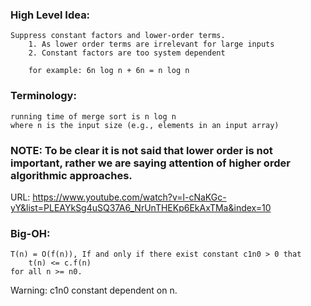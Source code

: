 ### High Level Idea: 
    Suppress constant factors and lower-order terms. 
        1. As lower order terms are irrelevant for large inputs
        2. Constant factors are too system dependent

        for example: 6n log n + 6n = n log n

### Terminology:
    running time of merge sort is n log n
    where n is the input size (e.g., elements in an input array)

### NOTE: To be clear it is not said that lower order is not important, rather we are saying attention of higher order algorithmic approaches.

URL: https://www.youtube.com/watch?v=l-cNaKGc-yY&list=PLEAYkSg4uSQ37A6_NrUnTHEKp6EkAxTMa&index=10


### Big-OH:
    T(n) = O(f(n)), If and only if there exist constant c1n0 > 0 that
        t(n) <= c.f(n)
    for all n >= n0.

Warning: c1n0 constant dependent on n.